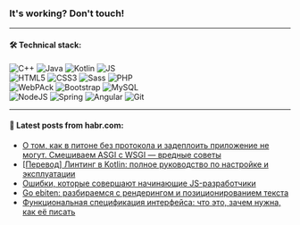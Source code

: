 ### It's working? Don't touch!

---

#### 🛠️ Technical stack:

![C++](https://img.shields.io/badge/C++-informational?logo=c%2B%2B&style=flat&logoColor=white&color=9C033A)
![Java](https://img.shields.io/badge/Java-informational?logo=java&style=flat&logoColor=white&color=007396)
![Kotlin](https://img.shields.io/badge/Kotlin-informational?logo=Kotlin&style=flat&logoColor=white&color=0095D5)
![JS](https://img.shields.io/badge/JS-informational?logo=javaScript&style=flat&logoColor=black&color=F7Df1E) <br>
![HTML5](https://img.shields.io/badge/HTML5-informational?logo=html5&style=flat&logoColor=white&color=E34F26)
![CSS3](https://img.shields.io/badge/CSS3-informational?logo=css3&style=flat&logoColor=white&color=157286)
![Sass](https://img.shields.io/badge/Saas-informational?logo=sass&style=flat&logoColor=white&color=hotpink)
![PHP](https://img.shields.io/badge/PHP-informational?logo=php&style=flat&logoColor=white&color=777BB4) <br>
![WebPAck](https://img.shields.io/badge/WebPack-informational?logo=webPack&style=flat&logoColor=white&color=FF6F00)
![Bootstrap](https://img.shields.io/badge/Bootstrap-informational?logo=Bootstrap&style=flat&logoColor=white&color=7952B3)
![MySQL](https://img.shields.io/badge/MySQL-informational?logo=MySQL&style=flat&logoColor=white&color=00f) <br>
![NodeJS](https://img.shields.io/badge/NodeJS-informational?logo=node.js&style=flat&logoColor=white&color=43853D)
![Spring](https://img.shields.io/badge/Spring-informational?logo=Spring&style=flat&logoColor=white&color=0A9EDC)
![Angular](https://img.shields.io/badge/Vue-informational?logo=vue.js&style=flat&logoColor=white&color=red)
![Git](https://img.shields.io/badge/Git-informational?logo=git&style=flat&logoColor=white&color=darkorange)

___

#### 💬 Latest posts from habr.com:

<!-- BLOG-POST-LIST:START -->
- [О том, как в питоне без протокола и задеплоить приложение не могут. Смешиваем ASGI с WSGI — вредные советы](https://habr.com/ru/post/671604/?utm_source=habrahabr&utm_medium=rss&utm_campaign=671604)
- [[Перевод] Линтинг в Kotlin: полное руководство по настройке и эксплуатации](https://habr.com/ru/post/671594/?utm_source=habrahabr&utm_medium=rss&utm_campaign=671594)
- [Ошибки, которые совершают начинающие JS-разработчики](https://habr.com/ru/post/671570/?utm_source=habrahabr&utm_medium=rss&utm_campaign=671570)
- [Go ebiten: разбираемся с рендерингом и позиционированием текста](https://habr.com/ru/post/671556/?utm_source=habrahabr&utm_medium=rss&utm_campaign=671556)
- [Функциональная спецификация интерфейса: что это, зачем нужна, как её писать](https://habr.com/ru/post/671540/?utm_source=habrahabr&utm_medium=rss&utm_campaign=671540)
<!-- BLOG-POST-LIST:END -->
